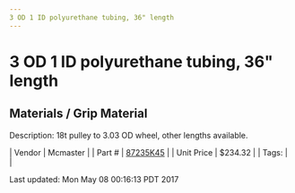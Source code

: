 ```yaml
---
3 OD 1 ID polyurethane tubing, 36" length
---
```

# 3 OD 1 ID polyurethane tubing, 36" length
## Materials / Grip Material
Description: 	18t pulley to 3.03 OD wheel, other lengths available. 

| Vendor | Mcmaster | 
| Part # | [87235K45](https://www.mcmaster.com/#87235K45) | 
| Unit Price | $234.32 | 
| Tags: |  | 

Last updated: Mon May 08 00:16:13 PDT 2017
